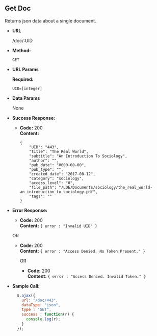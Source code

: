 **Get Doc**
----
  Returns json data about a single document.

* **URL**

  /doc/:UID

* **Method:**

  `GET`

*  **URL Params**

   **Required:**

   `UID=[integer]`

* **Data Params**

  None

* **Success Response:**

  * **Code:** 200 <br />
    **Content:**
    ```
    {
        "UID": "443",
        "title": "The Real World",
        "subtitle": "An Introduction To Sociology",
        "author": "",
        "pub_date": "0000-00-00",
        "pub_type": "",
        "created_date": "2017-08-12",
        "category": "sociology",
        "access_level": "0",
        "file_path": "/LOE/Documents/sociology/the_real_world-an_introduction_to_sociology.pdf",
        "tags": ""
    }
    ```

* **Error Response:**

  * **Code:** 200 <br />
    **Content:** `{ error : "Invalid UID" }`

  OR

  * **Code:** 200 <br />
    **Content:** `{ error : "Access Denied. No Token Present." }`

    OR

    * **Code:** 200 <br />
      **Content:** `{ error : "Access Denied. Invalid Token." }`

* **Sample Call:**

  ```javascript
    $.ajax({
      url: "/doc/443",
      dataType: "json",
      type : "GET",
      success : function(r) {
        console.log(r);
      }
    });
  ```
